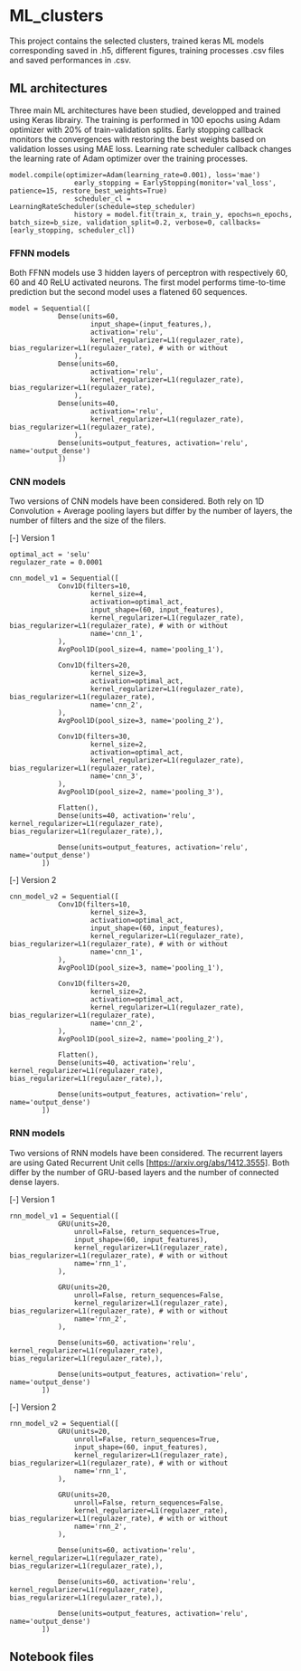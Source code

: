 # ML_clusters

This project contains the selected clusters, trained keras ML models corresponding saved in .h5, different figures, training processes .csv files and saved performances in .csv.

## ML architectures

Three main ML architectures have been studied, developped and trained using Keras librairy. The training is performed in 100 epochs using Adam optimizer with 20% of train-validation splits. Early stopping callback monitors the convergences with restoring the best weights based on validation losses using MAE loss. Learning rate scheduler callback changes the learning rate of Adam optimizer over the training processes.

```
model.compile(optimizer=Adam(learning_rate=0.001), loss='mae')
                early_stopping = EarlyStopping(monitor='val_loss', patience=15, restore_best_weights=True)
                scheduler_cl = LearningRateScheduler(schedule=step_scheduler)
                history = model.fit(train_x, train_y, epochs=n_epochs, batch_size=b_size, validation_split=0.2, verbose=0, callbacks=[early_stopping, scheduler_cl])
```


### FFNN models

Both FFNN models use 3 hidden layers of perceptron with respectively 60, 60 and 40 ReLU activated neurons. The first model performs time-to-time prediction but the second model uses a flatened 60 sequences.

```
model = Sequential([
            Dense(units=60, 
                    input_shape=(input_features,), 
                    activation='relu', 
                    kernel_regularizer=L1(regulazer_rate), bias_regularizer=L1(regulazer_rate), # with or without
                ),
            Dense(units=60,  
                    activation='relu', 
                    kernel_regularizer=L1(regulazer_rate), bias_regularizer=L1(regulazer_rate),
                ),
            Dense(units=40, 
                    activation='relu', 
                    kernel_regularizer=L1(regulazer_rate), bias_regularizer=L1(regulazer_rate),
                ),
            Dense(units=output_features, activation='relu', name='output_dense')
            ])
```

### CNN models

Two versions of CNN models have been considered. Both rely on 1D Convolution + Average pooling layers but differ by the number of layers, the number of filters and the size of the filers.

[-] Version 1
```
optimal_act = 'selu'
regulazer_rate = 0.0001

cnn_model_v1 = Sequential([
            Conv1D(filters=10,
                    kernel_size=4,
                    activation=optimal_act,  
                    input_shape=(60, input_features),
                    kernel_regularizer=L1(regulazer_rate), bias_regularizer=L1(regulazer_rate), # with or without
                    name='cnn_1',
            ),
            AvgPool1D(pool_size=4, name='pooling_1'),

            Conv1D(filters=20, 
                    kernel_size=3,
                    activation=optimal_act,
                    kernel_regularizer=L1(regulazer_rate), bias_regularizer=L1(regulazer_rate),
                    name='cnn_2',
            ),
            AvgPool1D(pool_size=3, name='pooling_2'),

            Conv1D(filters=30, 
                    kernel_size=2,
                    activation=optimal_act,
                    kernel_regularizer=L1(regulazer_rate), bias_regularizer=L1(regulazer_rate),
                    name='cnn_3',
            ),
            AvgPool1D(pool_size=2, name='pooling_3'),

            Flatten(),
            Dense(units=40, activation='relu', kernel_regularizer=L1(regulazer_rate), bias_regularizer=L1(regulazer_rate),),

            Dense(units=output_features, activation='relu', name='output_dense')
        ])
```

[-] Version 2
```
cnn_model_v2 = Sequential([
            Conv1D(filters=10,
                    kernel_size=3,
                    activation=optimal_act,  
                    input_shape=(60, input_features),
                    kernel_regularizer=L1(regulazer_rate), bias_regularizer=L1(regulazer_rate), # with or without
                    name='cnn_1',
            ),
            AvgPool1D(pool_size=3, name='pooling_1'),

            Conv1D(filters=20, 
                    kernel_size=2,
                    activation=optimal_act,
                    kernel_regularizer=L1(regulazer_rate), bias_regularizer=L1(regulazer_rate),
                    name='cnn_2',
            ),
            AvgPool1D(pool_size=2, name='pooling_2'),

            Flatten(),
            Dense(units=40, activation='relu', kernel_regularizer=L1(regulazer_rate), bias_regularizer=L1(regulazer_rate),),

            Dense(units=output_features, activation='relu', name='output_dense')
        ])
```


### RNN models

Two versions of RNN models have been considered. The recurrent layers are using Gated Recurrent Unit cells [https://arxiv.org/abs/1412.3555]. Both differ by the number of GRU-based layers and the number of connected dense layers.

[-] Version 1
```
rnn_model_v1 = Sequential([
            GRU(units=20, 
                unroll=False, return_sequences=True, 
                input_shape=(60, input_features),
                kernel_regularizer=L1(regulazer_rate), bias_regularizer=L1(regulazer_rate), # with or without
                name='rnn_1',
            ),

            GRU(units=20, 
                unroll=False, return_sequences=False, 
                kernel_regularizer=L1(regulazer_rate), bias_regularizer=L1(regulazer_rate), # with or without
                name='rnn_2',
            ),

            Dense(units=60, activation='relu', kernel_regularizer=L1(regulazer_rate), bias_regularizer=L1(regulazer_rate),),

            Dense(units=output_features, activation='relu', name='output_dense')
        ])
```

[-] Version 2
```
rnn_model_v2 = Sequential([
            GRU(units=20, 
                unroll=False, return_sequences=True, 
                input_shape=(60, input_features),
                kernel_regularizer=L1(regulazer_rate), bias_regularizer=L1(regulazer_rate), # with or without
                name='rnn_1',
            ),

            GRU(units=20, 
                unroll=False, return_sequences=False, 
                kernel_regularizer=L1(regulazer_rate), bias_regularizer=L1(regulazer_rate), # with or without
                name='rnn_2',
            ),

            Dense(units=60, activation='relu', kernel_regularizer=L1(regulazer_rate), bias_regularizer=L1(regulazer_rate),),

            Dense(units=60, activation='relu', kernel_regularizer=L1(regulazer_rate), bias_regularizer=L1(regulazer_rate),),

            Dense(units=output_features, activation='relu', name='output_dense')
        ])
```


## Notebook files

